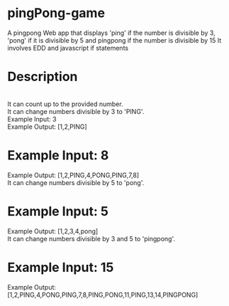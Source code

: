 # pingPong-game
A pingpong Web app that displays 'ping' if the number is divisible by 3, 'pong' if it is divisible by 5 and pingpong if the number is divisible by 15
It involves EDD and javascript if statements

# Description
<br>
It can count up to the provided number.<br>
It can change numbers divisible by 3 to 'PING'.<br>
Example Input: 3<br>
Example Output: [1,2,PING]<br>

# Example Input: 8<br>
Example Output: [1,2,PING,4,PONG,PING,7,8]<br>
It can change numbers divisible by 5 to 'pong'.<br>

# Example Input: 5<br>
Example Output: [1,2,3,4,pong]<br>
It can change numbers divisible by 3 and 5 to 'pingpong'.<br>

# Example Input: 15<br>
Example Output: [1,2,PING,4,PONG,PING,7,8,PING,PONG,11,PING,13,14,PINGPONG]<br>
